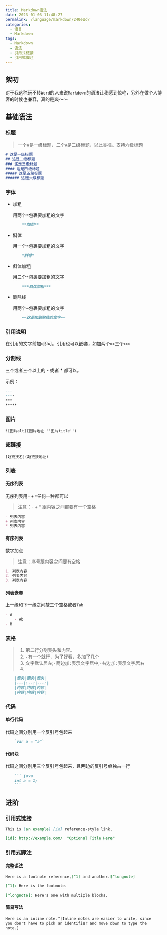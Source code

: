 ```yaml
---
title: Markdown语法
date: 2023-01-03 11:48:27
permalink: /language/markdown/240e0d/
categories:
  - 语言
  - Markdown
tags:
  - Markdown
  - 语法
  - 引用式链接
  - 引用式脚注
---
```


## 絮叨

对于我这种玩不转`Word`的人来说`Markdown`的语法让我感到惊艳，另外在做个人博客的时候也兼容，真的是爽～～

<!-- more -->

## 基础语法

### 标题

> 一个`#`是一级标题，二个`#`是二级标题，以此类推。支持六级标题

``` markdown
# 这是一级标题
## 这是二级标题
### 这是三级标题
#### 这是四级标题
##### 这是五级标题
###### 这是六级标题
```

### 字体

- 加粗
  
    用两个`*`包裹要加粗的文字

    ``` markdown
        **加粗**
    ```

- 斜体

    用一个`*`包裹要加粗的文字

    ``` markdown
        *斜体*
    ```

- 斜体加粗

    用三个`*`包裹要加粗的文字

    ``` markdown
        ***斜体加粗***
    ```

- 删除线

    用两个`~`包裹要加粗的文字

    ``` markdown
        ~~这是加删除线的文字~~
    ```


### 引用说明

在引用的文字前加`>`即可。引用也可以嵌套，如加两个`>>`三个`>>>`

### 分割线

三个或者三个以上的 - 或者 * 都可以。

示例：

``` markdown
---
----
***
*****
```

### 图片

`![图片alt](图片地址 ''图片title'')`

### 超链接

`[超链接名](超链接地址)`

### 列表

#### 无序列表

无序列表用`-` `+` `*`任何一种都可以

> 注意：- + * 跟内容之间都要有一个空格

``` markdown
- 列表内容
+ 列表内容
* 列表内容
```

#### 有序列表

数字加点

> 注意：序号跟内容之间要有空格

``` markdown
1. 列表内容
2. 列表内容
3. 列表内容
```

#### 列表嵌套

上一级和下一级之间敲三个空格或者`Tab`

``` markdown
- A
    - Ab
- B
```

### 表格

> 1. 第二行分割表头和内容。
> 2. `-`有一个就行，为了好看，多加了几个
> 3. 文字默认居左;`-`两边加`:`表示文字居中;`-`右边加`:`表示文字居右
> 4. 

``` markdown
    |表头|表头|表头|
    |---|:--:|---:|
    |内容|内容|内容|
    |内容|内容|内容|
```

### 代码

#### 单行代码

代码之间分别用一个反引号包起来

``` markdown
    `var a = "a"`
```

#### 代码块

代码之间分别用三个反引号包起来，且两边的反引号单独占一行

``` markdown
    ``` java
    int a = 1;
    ```
```

## 进阶

### 引用式链接

``` markdown
This is [an example] [id] reference-style link.

[id]: http://example.com/  "Optional Title Here"
```

### 引用式脚注

#### 完整语法

``` markdown
Here is a footnote reference,[^1] and another.[^longnote]

[^1]: Here is the footnote.

[^longnote]: Here's one with multiple blocks.
```

#### 简易写法

``` markdown
Here is an inline note.^[Inline notes are easier to write, since
you don't have to pick an identifier and move down to type the
note.]
```

